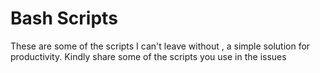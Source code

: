 # Bash Scripts

These are some of the scripts I can't leave without , a simple solution for productivity. Kindly
share some of the scripts you use in the issues

